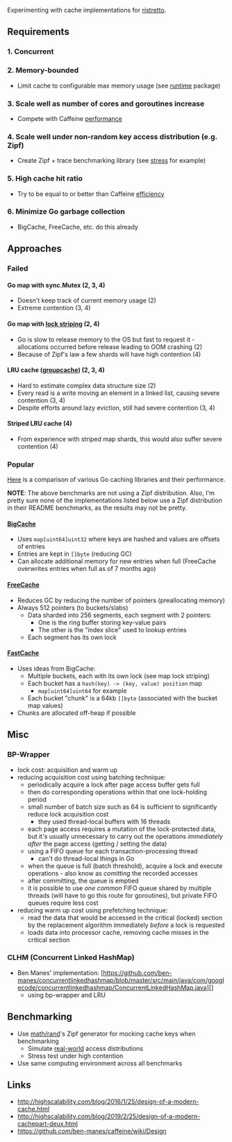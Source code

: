 Experimenting with cache implementations for [ristretto](https://github.com/dgraph-io/ristretto).

## Requirements

### 1. Concurrent

### 2. Memory-bounded

* Limit cache to configurable max memory usage (see [runtime][] package)

[runtime]: https://golang.org/pkg/runtime/

### 3. Scale well as number of cores and goroutines increase

* Compete with Caffeine [performance][]

[performance]: https://github.com/ben-manes/caffeine/wiki/Benchmarks

### 4. Scale well under non-random key access distribution (e.g. Zipf)

* Create Zipf + trace benchmarking library (see [stress][] for example)

[stress]: https://github.com/xba/stress

### 5. High cache hit ratio

* Try to be equal to or better than Caffeine [efficiency][]

[efficiency]: https://github.com/ben-manes/caffeine/wiki/Efficiency

### 6. Minimize Go garbage collection

* BigCache, FreeCache, etc. do this already

## Approaches

### Failed

#### Go map with sync.Mutex (2, 3, 4)

* Doesn't keep track of current memory usage (2)
* Extreme contention (3, 4)

#### Go map with [lock striping][striping] (2, 4)

* Go is slow to release memory to the OS but fast to request it - allocations occurred before release leading to OOM crashing (2)
* Because of Zipf's law a few shards will have high contention (4)

[striping]: https://netjs.blogspot.com/2016/05/lock-striping-in-java-concurrency.html

#### LRU cache ([groupcache][]) (2, 3, 4)

* Hard to estimate complex data structure size (2)
* Every read is a write moving an element in a linked list, causing severe contention (3, 4)
* Despite efforts around lazy eviction, still had severe contention (3, 4)

[groupcache]: https://github.com/golang/groupcache/tree/master/lru

#### Striped LRU cache (4)

* From experience with striped map shards, this would also suffer severe contention (4)
    
### Popular

[Here][comparison] is a comparison of various Go caching libraries and their performance. 

**NOTE**: The above benchmarks are not using a Zipf distribution. Also, I'm pretty sure none of the implementations listed below use a Zipf distribution in their README benchmarks, as the results may not be pretty.

[comparison]: https://github.com/Xeoncross/go-cache-benchmark

#### [BigCache][]

* Uses `map[uint64]uint32` where keys are hashed and values are offsets of entries
* Entries are kept in `[]byte` (reducing GC)
* Can allocate additional memory for new entries when full (FreeCache overwrites entries when full as of 7 months ago)

[BigCache]: https://github.com/allegro/bigcache

#### [FreeCache][]

* Reduces GC by reducing the number of pointers (preallocating memory)
* Always 512 pointers (to buckets/slabs)
    * Data sharded into 256 segments, each segment with 2 pointers:
        * One is the ring buffer storing key-value pairs
        * The other is the "index slice" used to lookup entries
    * Each segment has its own lock

[FreeCache]: https://github.com/coocood/freecache

#### [FastCache][]

* Uses ideas from BigCache:
    * Multiple buckets, each with its own lock (see map lock striping)
    * Each bucket has a `hash(key) -> (key, value) position` map
        * `map[uint64]uint64` for example
    * Each bucket "chunk" is a 64kb `[]byte` (associated with the bucket map values)
* Chunks are allocated off-heap if possible

[FastCache]: https://github.com/VictoriaMetrics/fastcache

## Misc

### BP-Wrapper

* lock cost: acquisition and warm up
* reducing acquisition cost using batching technique:
    * periodically acquire a lock after page access buffer gets full
    * then do corresponding operations within that one lock-holding period
    * small number of batch size such as 64 is sufficient to significantly reduce lock acquisition cost
        * they used thread-local buffers with 16 threads
    * each page access requires a mutation of the lock-protected data, but it's usually unnecessary to carry out the operations *immediately after* the page access (getting / setting the data)
    * using a FIFO queue for each transaction-processing thread
        * can't do thread-local things in Go
    * when the queue is full (batch threshold), acquire a lock and execute operations - also know as *comitting* the recorded accesses
    * after committing, the queue is emptied
    * it is possible to use *one common* FIFO queue shared by multiple threads (will have to go this route for goroutines), but private FIFO queues require less cost
* reducing warm up cost using prefetching technique:
    * read the data that would be accessed in the critical (locked) section by the replacement algorithm immediately *before* a lock is requested
    * loads data into processor cache, removing cache misses in the critical section

### CLHM (Concurrent Linked HashMap)

* Ben Manes' implementation: [https://github.com/ben-manes/concurrentlinkedhashmap/blob/master/src/main/java/com/googlecode/concurrentlinkedhashmap/ConcurrentLinkedHashMap.java][]
    * using bp-wrapper and LRU

## Benchmarking

* Use [math/rand][]'s Zipf generator for mocking cache keys when benchmarking
    * Simulate [real-world][] access distributions
    * Stress test under high contention
* Use same computing environment across all benchmarks

[math/rand]: https://golang.org/pkg/math/rand/#Zipf
[real-world]: https://en.wikipedia.org/wiki/Wikipedia:Does_Wikipedia_traffic_obey_Zipf%27s_law%3F

## Links

* http://highscalability.com/blog/2016/1/25/design-of-a-modern-cache.html
* http://highscalability.com/blog/2019/2/25/design-of-a-modern-cachepart-deux.html
* https://github.com/ben-manes/caffeine/wiki/Design
